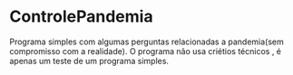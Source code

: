 # ControlePandemia
 Programa simples com algumas perguntas relacionadas a pandemia(sem compromisso com a realidade).
 O programa não usa criétios técnicos , é apenas um teste de um programa simples.
